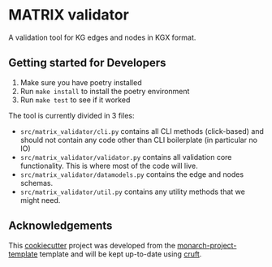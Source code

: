 # MATRIX validator

A validation tool for KG edges and nodes in KGX format.

## Getting started for Developers

1. Make sure you have poetry installed
2. Run `make install` to install the poetry environment
3. Run `make test` to see if it worked

The tool is currently divided in 3 files:

- `src/matrix_validator/cli.py` contains all CLI methods (click-based) and should not contain any code other than CLI boilerplate (in particular no IO)
- `src/matrix_validator/validator.py` contains all validation core functionality. This is where most of the code will live.
- `src/matrix_validator/datamodels.py` contains the edge and nodes schemas.
- `src/matrix_validator/util.py` contains any utility methods that we might need.

## Acknowledgements

This [cookiecutter](https://cookiecutter.readthedocs.io/en/stable/README.html) project was developed from the [monarch-project-template](https://github.com/monarch-initiative/monarch-project-template) template and will be kept up-to-date using [cruft](https://cruft.github.io/cruft/).
